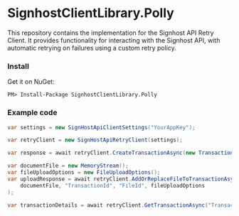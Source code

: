 # SignhostClientLibrary.Polly

This repository contains the implementation for the Signhost API Retry Client. It provides functionality for interacting with the Signhost API, with automatic retrying on failures using a custom retry policy.

### Install
Get it on NuGet:

`PM> Install-Package SignhostClientLibrary.Polly`

### Example code
```c#
var settings = new SignHostApiClientSettings("YourAppKey");

var retryClient = new SignHostApiRetryClient(settings);

var response = await retryClient.CreateTransactionAsync(new Transaction());

var documentFile = new MemoryStream();
var fileUploadOptions = new FileUploadOptions();
var uploadResponse = await retryClient.AddOrReplaceFileToTransactionAsync(
    documentFile, "TransactionId", "FileId", fileUploadOptions
);

var transactionDetails = await retryClient.GetTransactionAsync("TransactionId");

```